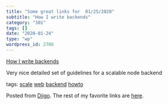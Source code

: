 ```yaml
---
title: "Some great links for  01/25/2020"
subtitle: "How I write backends"
category: "301"
tags: []
date: "2020-01-24"
type: "wp"
wordpress_id: 2706
---
```

[How I write backends](https://github.com/fpereiro/backendlore/blob/master/readme.md) 

Very nice detailed set of guidelines for a scalable node backend

 tags: [scale](https://www.diigo.com/user/pitosalas/scale) [web](https://www.diigo.com/user/pitosalas/web) [backend](https://www.diigo.com/user/pitosalas/backend) [howto](https://www.diigo.com/user/pitosalas/howto)

Posted from [Diigo](https://www.diigo.com). The rest of my favorite links are [here](https://www.diigo.com/user/pitosalas).